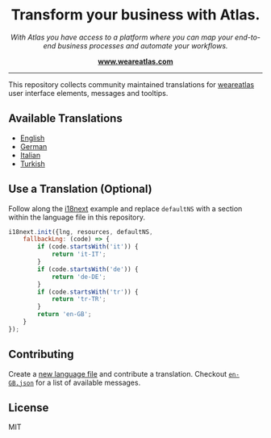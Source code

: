 <h1 align="center">Transform your business with Atlas.</h1>

<p align="center">
  <i>With Atlas you have access to a platform where you can map your end-to-end business processes and automate your workflows.</i>
  <br>
</p>

<p align="center">
  <a href="https://www.weareatlas.com"><strong>www.weareatlas.com</strong></a>
  <br>
</p>

<hr>

This repository collects community maintained translations for [weareatlas](https://weareatlas.github.io/weareatlas/CHANGELOG.html) user interface elements, messages and tooltips.

## Available Translations

* [English](./src/lib/translations/en-GB.json)
* [German](./src/lib/translations/de-DE.json)
* [Italian](./src/lib/translations/it-IT.json)
* [Turkish](./src/lib/translations/tr-TR.json)

## Use a Translation (Optional)

Follow along the [i18next](https://www.i18next.com/) example and replace `defaultNS` with a section within the language file in this repository.

```JavaScript
i18next.init({lng, resources, defaultNS,
    fallbackLng: (code) => {
        if (code.startsWith('it')) {
            return 'it-IT';
        }
        if (code.startsWith('de')) {
            return 'de-DE';
        }
        if (code.startsWith('tr')) {
            return 'tr-TR';
        }
        return 'en-GB';
    }
});
```

## Contributing

Create a [new language file](https://github.com/weareatlas/i18n/new/master/src/lib/translations) and contribute a translation. Checkout [`en-GB.json`](https://github.com/weareatlas/i18n/blob/master/src/lib/translations/en-GB.json) for a list of available messages.

## License

MIT
